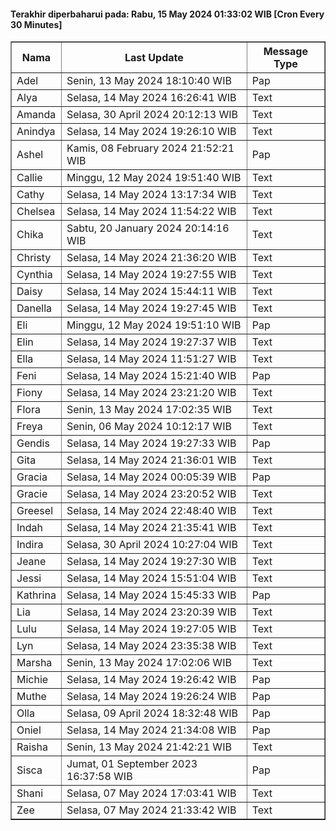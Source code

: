 #### Terakhir diperbaharui pada: Rabu, 15 May 2024 01:33:02 WIB [Cron Every 30 Minutes]

<table border='1'><tr><th>Nama</th><th>Last Update</th><th>Message Type</th></tr><tr><td>Adel</td><td>Senin, 13 May 2024 18:10:40 WIB</td><td>Pap</td></tr><tr><td>Alya</td><td>Selasa, 14 May 2024 16:26:41 WIB</td><td>Text</td></tr><tr><td>Amanda</td><td>Selasa, 30 April 2024 20:12:13 WIB</td><td>Text</td></tr><tr><td>Anindya</td><td>Selasa, 14 May 2024 19:26:10 WIB</td><td>Text</td></tr><tr><td>Ashel</td><td>Kamis, 08 February 2024 21:52:21 WIB</td><td>Pap</td></tr><tr><td>Callie</td><td>Minggu, 12 May 2024 19:51:40 WIB</td><td>Text</td></tr><tr><td>Cathy</td><td>Selasa, 14 May 2024 13:17:34 WIB</td><td>Text</td></tr><tr><td>Chelsea</td><td>Selasa, 14 May 2024 11:54:22 WIB</td><td>Text</td></tr><tr><td>Chika</td><td>Sabtu, 20 January 2024 20:14:16 WIB</td><td>Text</td></tr><tr><td>Christy</td><td>Selasa, 14 May 2024 21:36:20 WIB</td><td>Text</td></tr><tr><td>Cynthia</td><td>Selasa, 14 May 2024 19:27:55 WIB</td><td>Text</td></tr><tr><td>Daisy</td><td>Selasa, 14 May 2024 15:44:11 WIB</td><td>Text</td></tr><tr><td>Danella</td><td>Selasa, 14 May 2024 19:27:45 WIB</td><td>Text</td></tr><tr><td>Eli</td><td>Minggu, 12 May 2024 19:51:10 WIB</td><td>Pap</td></tr><tr><td>Elin</td><td>Selasa, 14 May 2024 19:27:37 WIB</td><td>Text</td></tr><tr><td>Ella</td><td>Selasa, 14 May 2024 11:51:27 WIB</td><td>Text</td></tr><tr><td>Feni</td><td>Selasa, 14 May 2024 15:21:40 WIB</td><td>Pap</td></tr><tr><td>Fiony</td><td>Selasa, 14 May 2024 23:21:20 WIB</td><td>Text</td></tr><tr><td>Flora</td><td>Senin, 13 May 2024 17:02:35 WIB</td><td>Text</td></tr><tr><td>Freya</td><td>Senin, 06 May 2024 10:12:17 WIB</td><td>Text</td></tr><tr><td>Gendis</td><td>Selasa, 14 May 2024 19:27:33 WIB</td><td>Pap</td></tr><tr><td>Gita</td><td>Selasa, 14 May 2024 21:36:01 WIB</td><td>Text</td></tr><tr><td>Gracia</td><td>Selasa, 14 May 2024 00:05:39 WIB</td><td>Pap</td></tr><tr><td>Gracie</td><td>Selasa, 14 May 2024 23:20:52 WIB</td><td>Text</td></tr><tr><td>Greesel</td><td>Selasa, 14 May 2024 22:48:40 WIB</td><td>Text</td></tr><tr><td>Indah</td><td>Selasa, 14 May 2024 21:35:41 WIB</td><td>Text</td></tr><tr><td>Indira</td><td>Selasa, 30 April 2024 10:27:04 WIB</td><td>Text</td></tr><tr><td>Jeane</td><td>Selasa, 14 May 2024 19:27:30 WIB</td><td>Text</td></tr><tr><td>Jessi</td><td>Selasa, 14 May 2024 15:51:04 WIB</td><td>Text</td></tr><tr><td>Kathrina</td><td>Selasa, 14 May 2024 15:45:33 WIB</td><td>Pap</td></tr><tr><td>Lia</td><td>Selasa, 14 May 2024 23:20:39 WIB</td><td>Text</td></tr><tr><td>Lulu</td><td>Selasa, 14 May 2024 19:27:05 WIB</td><td>Text</td></tr><tr><td>Lyn</td><td>Selasa, 14 May 2024 23:35:38 WIB</td><td>Text</td></tr><tr><td>Marsha</td><td>Senin, 13 May 2024 17:02:06 WIB</td><td>Text</td></tr><tr><td>Michie</td><td>Selasa, 14 May 2024 19:26:42 WIB</td><td>Pap</td></tr><tr><td>Muthe</td><td>Selasa, 14 May 2024 19:26:24 WIB</td><td>Pap</td></tr><tr><td>Olla</td><td>Selasa, 09 April 2024 18:32:48 WIB</td><td>Pap</td></tr><tr><td>Oniel</td><td>Selasa, 14 May 2024 21:34:08 WIB</td><td>Pap</td></tr><tr><td>Raisha</td><td>Senin, 13 May 2024 21:42:21 WIB</td><td>Text</td></tr><tr><td>Sisca</td><td>Jumat, 01 September 2023 16:37:58 WIB</td><td>Pap</td></tr><tr><td>Shani</td><td>Selasa, 07 May 2024 17:03:41 WIB</td><td>Text</td></tr><tr><td>Zee</td><td>Selasa, 07 May 2024 21:33:42 WIB</td><td>Text</td></tr></table>